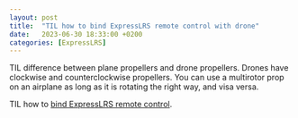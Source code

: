 ```yaml
---
layout: post
title:  "TIL how to bind ExpressLRS remote control with drone"
date:   2023-06-30 18:33:00 +0200
categories: [ExpressLRS]
---
```

TIL difference between plane propellers and drone propellers. Drones have clockwise and counterclockwise propellers. You can use a multirotor prop on an airplane as long as it is rotating the right way, and visa versa.

TIL how to [bind ExpressLRS remote control](https://www.expresslrs.org/quick-start/binding/).
